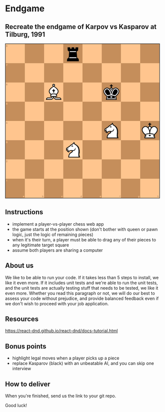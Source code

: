 # Endgame

## Recreate the endgame of Karpov vs Kasparov at Tilburg, 1991

![black\_has\_the\_next\_move.png](https://github.com/HIVERY/endgame/blob/master/black_has_the_next_move.png)

## Instructions

- implement a player-vs-player chess web app
- the game starts at the position shown (don't bother with queen or pawn logic, just the logic of remaining pieces)
- when it's their turn, a player must be able to drag any of their pieces to any legitimate target square
- assume both players are sharing a computer

## About us

We like to be able to run your code. If it takes less than 5 steps to install, we like it even more. If it includes unit tests and we're able to run the unit tests, and the unit tests are actually testing stuff that needs to be tested, we like it even more. Whether you read this paragraph or not, we will do our best to assess your code without prejudice, and provide balanced feedback even if we don't wish to proceed with your job application.

## Resources

https://react-dnd.github.io/react-dnd/docs-tutorial.html

## Bonus points

- highlight legal moves when a player picks up a piece
- replace Kasparov (black) with an unbeatable AI, and you can skip one interview

## How to deliver

When you're finished, send us the link to your git repo.

Good luck!

